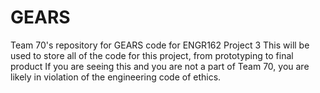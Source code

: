 # GEARS
Team 70's repository for GEARS code for ENGR162 Project 3
This will be used to store all of the code for this project, from prototyping to final product
If you are seeing this and you are not a part of Team 70, you are likely in violation of the engineering code of ethics.